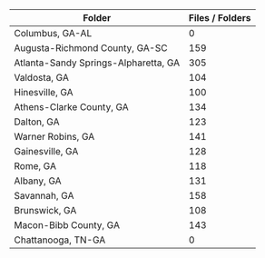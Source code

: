 | Folder                               |   Files / Folders |
|--------------------------------------|-------------------|
| Columbus, GA-AL                      |                 0 |
| Augusta-Richmond County, GA-SC       |               159 |
| Atlanta-Sandy Springs-Alpharetta, GA |               305 |
| Valdosta, GA                         |               104 |
| Hinesville, GA                       |               100 |
| Athens-Clarke County, GA             |               134 |
| Dalton, GA                           |               123 |
| Warner Robins, GA                    |               141 |
| Gainesville, GA                      |               128 |
| Rome, GA                             |               118 |
| Albany, GA                           |               131 |
| Savannah, GA                         |               158 |
| Brunswick, GA                        |               108 |
| Macon-Bibb County, GA                |               143 |
| Chattanooga, TN-GA                   |                 0 |